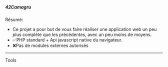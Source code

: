 ##### 42Camagru
Résumé:
- Ce projet a pour but de vous faire réaliser une application web un peu plus complète que les précédentes, avec un peu moins de moyens.
- ✅PHP standard + Api javascript native du navigateur.
- ❌Pas de modules externes autorisés

-----------

Tools

